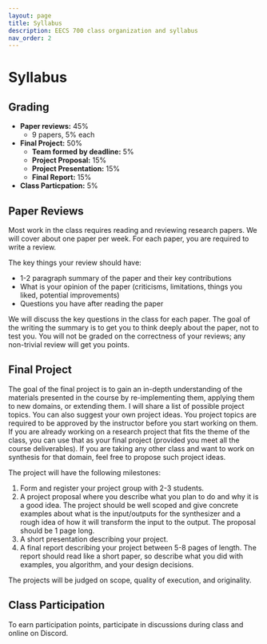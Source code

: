 ```yaml
---
layout: page
title: Syllabus
description: EECS 700 class organization and syllabus
nav_order: 2
---
```


# Syllabus

## Grading

* **Paper reviews:** 45%
  * 9 papers, 5% each
* **Final Project:** 50%
  * **Team formed by deadline:** 5%
  * **Project Proposal:** 15%
  * **Project Presentation:** 15%
  * **Final Report:** 15%
* **Class Particpation:** 5%

## Paper Reviews

Most work in the class requires reading and reviewing research papers. We will cover about one paper per week. For each paper, you are required to write a review.

The key things your review should have:

* 1-2 paragraph summary of the paper and their key contributions
* What is your opinion of the paper (criticisms, limitations, things you liked, potential improvements)
* Questions you have after reading the paper

We will discuss the key questions in the class for each paper. The goal of the writing the summary is to get you to think deeply about the paper, not to test you. You will not be graded on the correctness of your reviews; any non-trivial review will get you points.

## Final Project

The goal of the final project is to gain an in-depth understanding of the materials presented in the course by re-implementing them, applying them to new domains, or extending them. I will share a list of possible project topics. You can also suggest your own project ideas. You project topics are required to be approved by the instructor before you start working on them. If you are already working on a research project that fits the theme of the class, you can use that as your final project (provided you meet all the course deliverables). If you are taking any other class and want to work on synthesis for that domain, feel free to propose such project ideas.

The project will have the following milestones:

1. Form and register your project group with 2-3 students.
2. A project proposal where you describe what you plan to do and why it is a good idea. The project should be well scoped and give concrete examples about what is the input/outputs for the synthesizer and a rough idea of how it will transform the input to the output. The proposal should be 1 page long.
3. A short presentation describing your project.
4. A final report describing your project between 5-8 pages of length. The report should read like a short paper, so describe what you did with examples, you algorithm, and your design decisions.

The projects will be judged on scope, quality of execution, and originality.

## Class Participation

To earn participation points, participate in discussions during class and online on Discord.
